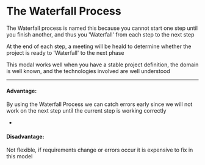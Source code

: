 # The Waterfall Process

The Waterfall process is named this because you cannot start one step until you finish another, and thus you 'Waterfall' from each step to the next step

At the end of each step, a meeting will be heald to determine whether the project is ready to 'Waterfall' to the next phase

This modal works well when you have a stable project definition, the domain is well known, and the technologies involved are well understood

***

#### Advantage:

By using the Waterfall Process we can catch errors early since we will not work on the next step until the current step is working correctly

-

#### Disadvantage:

Not flexible, if requirements change or errors occur it is expensive to fix in this model
